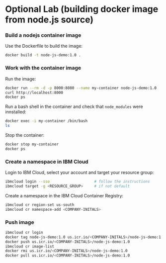 # Optional Lab (building docker image from node.js source)


### Build a nodejs container image

Use the Dockerfile to build the image:

```bash
docker build -t node-js-demo:1.0 .
```


### Work with the container image

Run the image:
```bash
docker run --rm -d -p 8000:8080 --name my-container node-js-demo:1.0
curl http://localhost:8000
docker ps
```

Run a bash shell in the container and check that `node_modules` were innstalled:
```bash
docker exec -i my-container /bin/bash
ls
```

Stop the container:
```bash
docker stop my-container
docker ps
```


### Create a namespace in IBM Cloud

Login to IBM Cloud, select your account and target your resource group:
```bash
ibmcloud login --sso                    # follow the instructions
ibmcloud target -g <RESOURCE_GROUP>     # if not default
```

Create a namespace in the IBM Cloud Container Registry:
```bash
ibmcloud cr region-set us-south
ibmcloud cr namespace-add <COMPANY-INITALS>
```


### Push image

```bash
ibmcloud cr login
docker tag node-js-demo:1.0 us.icr.io/<COMPANY-INITALS>/node-js-demo:1.0
docker push us.icr.io/<COMPANY-INITALS>/node-js-demo:1.0
ibmcloud cr image-list
docker rmi us.icr.io/<COMPANY-INITALS>/node-js-demo:1.0
docker pull us.icr.io/<COMPANY-INITALS>/node-js-demo:1.0
```
